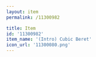 ```yaml
---
layout: item
permalink: /11300982

title: Item
id: '11300982'
item_name: '(Intro) Cubic Beret'
icon_url: '11300080.png'
---
```


